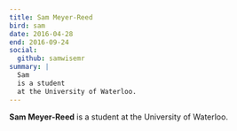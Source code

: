 ```yaml
---
title: Sam Meyer-Reed
bird: sam
date: 2016-04-28
end: 2016-09-24
social:
  github: samwisemr
summary: |
  Sam
  is a student
  at the University of Waterloo.
---
```


**Sam Meyer-Reed**
is a student
at the University of Waterloo.
